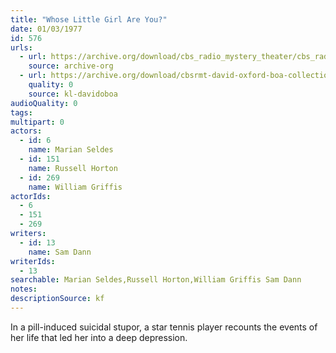 ```yaml
---
title: "Whose Little Girl Are You?"
date: 01/03/1977
id: 576
urls: 
  - url: https://archive.org/download/cbs_radio_mystery_theater/cbs_radio_mystery_theater-0551-0600.zip/cbs_radio_mystery_theater-0551-0600%2Fcbsrmt_0576_whos_little_girl_are_you.mp3
    source: archive-org
  - url: https://archive.org/download/cbsrmt-david-oxford-boa-collection/CBSRMT-770103-0576-Whose-Little-Girl-Are-You-(128-44)_no-id-{BoA}.mp3
    quality: 0
    source: kl-davidoboa
audioQuality: 0
tags: 
multipart: 0
actors:  
  - id: 6
    name: Marian Seldes  
  - id: 151
    name: Russell Horton  
  - id: 269
    name: William Griffis
actorIds:  
  - 6  
  - 151  
  - 269
writers:  
  - id: 13
    name: Sam Dann
writerIds:  
  - 13
searchable: Marian Seldes,Russell Horton,William Griffis Sam Dann
notes: 
descriptionSource: kf
---
```

In a pill-induced suicidal stupor, a star tennis player recounts the events of her life that led her into a deep depression.